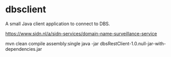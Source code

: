 # dbsclient
A small Java client application to connect to DBS.

https://www.sidn.nl/a/sidn-services/domain-name-surveillance-service

mvn clean compile assembly:single
java -jar dbsRestClient-1.0.null-jar-with-dependencies.jar
